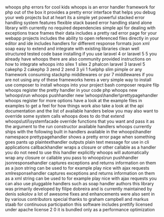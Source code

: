 whoops php errors for cool kids whoops is an error handler framework for php out of the box it provides a pretty error interface that helps you debug your web projects but at heart its a simple yet powerful stacked error handling system features flexible stack based error handling stand alone library with currently no required dependencies simple api for dealing with exceptions trace frames their data includes a pretty rad error page for your webapp projects includes the ability to open referenced files directly in your editor and ide includes handlers for different response formats json xml soap easy to extend and integrate with existing libraries clean well structured tested code base installing if you use laravel 4 or laravel 5 5 you already have whoops there are also community provided instructions on how to integrate whoops into silex 1 silex 2 phalcon laravel 3 laravel 5 cakephp 2 cakephp 3 zend 2 zend 3 yii 1 fuelphp slim pimple or any framework consuming stackphp middlewares or psr 7 middlewares if you are not using any of these frameworks heres a very simple way to install use composer to install whoops into your project bash composer require filp whoops register the pretty handler in your code php whoops new \whoops\run whoops pushhandler new \whoops\handler\prettypagehandler whoops register for more options have a look at the example files in examples to get a feel for how things work also take a look at the api documentation and the list of available handers below you may also want to override some system calls whoops does to do that extend whoops\util\systemfacade override functions that you want and pass it as the argument to the run constructor available handlers whoops currently ships with the following built in handlers available in the whoops\handler namespace prettypagehandler shows a pretty error page when something goes pants up plaintexthandler outputs plain text message for use in cli applications callbackhandler wraps a closure or other callable as a handler you do not need to use this handler explicitly whoops will automatically wrap any closure or callable you pass to whoops\run pushhandler jsonresponsehandler captures exceptions and returns information on them as a json string can be used to for example play nice with ajax requests xmlresponsehandler captures exceptions and returns information on them as a xml string can be used to for example play nice with ajax requests you can also use pluggable handlers such as soap handler authors this library was primarily developed by filipe dobreira and is currently maintained by denis sokolov a lot of awesome fixes and enhancements were also sent in by various contributors special thanks to graham campbell and markus staab for continuous participation this software includes prettify licensed under apache license 2 0 it is bundled only as a performance optimization